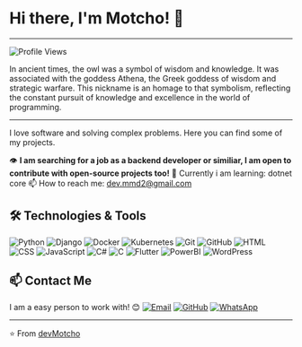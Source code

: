 # Hi there, I'm Motcho! 🦉
---

![Profile Views](https://komarev.com/ghpvc/?username=devMotcho&color=blue)

In ancient times, the owl was a symbol of wisdom and knowledge. It was associated with the goddess Athena, the Greek goddess of wisdom and strategic warfare. This nickname is an homage to that symbolism, reflecting the constant pursuit of knowledge and excellence in the world of programming.

---

I love software and solving complex problems.
Here you can find some of my projects.


👁️ **I am searching for a job as a backend developer or similiar, I am open to contribute with open-source projects too!**
📖 Currently i am learning: dotnet core
📫 How to reach me: dev.mmd2@gmail.com

## 🛠️ Technologies & Tools
![Python](https://img.shields.io/badge/-Python-333333?style=flat&logo=python)
![Django](https://img.shields.io/badge/-Django-333333?style=flat&logo=django)
![Docker](https://img.shields.io/badge/-Docker-333333?style=flat&logo=docker)
![Kubernetes](https://img.shields.io/badge/-Kubernetes-333333?style=flat&logo=kubernetes)
![Git](https://img.shields.io/badge/-Git-333333?style=flat&logo=git)
![GitHub](https://img.shields.io/badge/-GitHub-333333?style=flat&logo=github)
![HTML](https://img.shields.io/badge/-HTML-333333?style=flat&logo=html5)
![CSS](https://img.shields.io/badge/-CSS-333333?style=flat&logo=css3)
![JavaScript](https://img.shields.io/badge/-JavaScript-333333?style=flat&logo=javascript)
![C#](https://img.shields.io/badge/-C#-333333?style=flat&logo=C#)
![C](https://img.shields.io/badge/-C-333333?style=flat&logo=c)
![Flutter](https://img.shields.io/badge/-Flutter-333333?style=flat&logo=flutter)
![PowerBI](https://img.shields.io/badge/-PowerBI-333333?style=flat&logo=powerbi)
![WordPress](https://img.shields.io/badge/-WordPress-333333?style=flat&logo=wordpress)


## 📫 Contact Me
I am a easy person to work with! 😊
[![Email](https://img.shields.io/badge/-Email-D14836?style=flat&logo=gmail&logoColor=white)](mailto:dev.mmd2@gmail.com)
[![GitHub](https://img.shields.io/badge/-GitHub-181717?style=flat&logo=github&logoColor=white)](https://github.com/devMotcho)
[![WhatsApp](https://img.shields.io/badge/-WhatsApp-25D366?style=flat&logo=whatsapp&logoColor=white)](https://wa.me/+351932960168)

---

⭐️ From [devMotcho](https://github.com/devMotcho)
